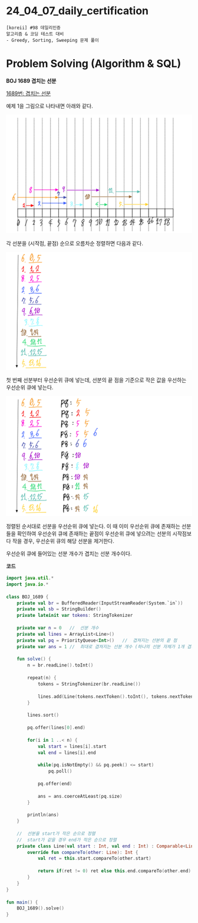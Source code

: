 # 24_04_07_daily_certification

```
[koreii] #98 데일리인증
알고리즘 & 코딩 테스트 대비
- Greedy, Sorting, Sweeping 문제 풀이
```

# Problem Solving (Algorithm & SQL)

**BOJ 1689 겹치는 선분**

[1689번: 겹치는 선분](https://www.acmicpc.net/problem/1689)

예제 1을 그림으로 나타내면 아래와 같다.

![ex1.jpeg](24_04_07_daily_certification%2092a5e783fc0640d78a60463006b79a54/ex1.jpeg)

각 선분을 (시작점, 끝점) 순으로 오름차순 정렬하면 다음과 같다.

![ex1_1.jpeg](24_04_07_daily_certification%2092a5e783fc0640d78a60463006b79a54/ex1_1.jpeg)

첫 번째 선분부터 우선순위 큐에 넣는데, 선분의 끝 점을 기준으로 작은 값을 우선하는 우선순위 큐에 넣는다.

![ex1_2.jpeg](24_04_07_daily_certification%2092a5e783fc0640d78a60463006b79a54/ex1_2.jpeg)

정렬된 순서대로 선분을 우선순위 큐에 넣는다. 이 때 이미 우선순위 큐에 존재하는 선분들을 확인하여 우선순위 큐에 존재하는 끝점이 우선순위 큐에 넣으려는 선분의 시작점보다 작을 경우, 우선순위 큐의 해당 선분을 제거한다.

우선순위 큐에 들어있는 선분 개수가 겹치는 선분 개수이다.

**코드**

```kotlin
import java.util.*
import java.io.*

class BOJ_1689 {
    private val br = BufferedReader(InputStreamReader(System.`in`))
    private val sb = StringBuilder()
    private lateinit var tokens: StringTokenizer

    private var n = 0   //  선분 개수
    private val lines = ArrayList<Line>()
    private val pq = PriorityQueue<Int>()   //  겹쳐지는 선분의 끝 점
    private var ans = 1 //  최대로 겹쳐지는 선분 개수 (하나의 선분 자체가 1개 겹쳐지는 것)

    fun solve() {
        n = br.readLine().toInt()

        repeat(n) {
            tokens = StringTokenizer(br.readLine())

            lines.add(Line(tokens.nextToken().toInt(), tokens.nextToken().toInt()))
        }

        lines.sort()

        pq.offer(lines[0].end)

        for(i in 1 ..< n) {
            val start = lines[i].start
            val end = lines[i].end

            while(pq.isNotEmpty() && pq.peek() <= start)
                pq.poll()

            pq.offer(end)

            ans = ans.coerceAtLeast(pq.size)
        }

        println(ans)
    }

    //  선분을 start가 작은 순으로 정렬
    //  start가 같을 경우 end가 작은 순으로 정렬
    private class Line(val start : Int, val end : Int) : Comparable<Line> {
        override fun compareTo(other: Line): Int {
            val ret = this.start.compareTo(other.start)

            return if(ret != 0) ret else this.end.compareTo(other.end)
        }
    }
}

fun main() {
    BOJ_1689().solve()
}
```